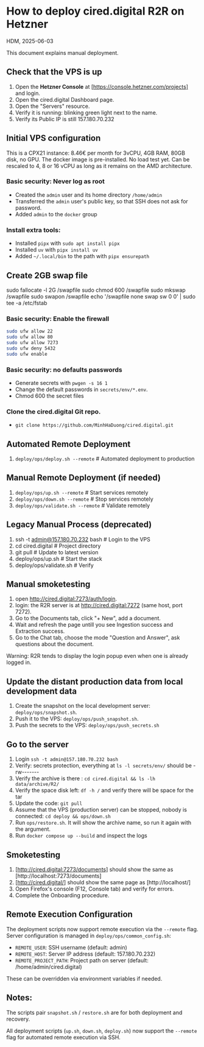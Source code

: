 # How to deploy cired.digital R2R on Hetzner

HDM, 2025-06-03

This document explains manual deployment.

## Check that the VPS is up

1. Open the **Hetzner Console** at [https://console.hetzner.com/projects] and login.
2. Open the cired.digital Dashboard page.
3. Open the "Servers" resource.
4. Verify it is running: blinking green light next to the name.
5. Verify its Public IP is still 157.180.70.232

## Initial VPS configuration

This is a CPX21 instance: 8.46€ per month for 3vCPU, 4GB RAM, 80GB disk, no GPU.
The docker image is pre-installed.
No load test yet.
Can be rescaled to 4, 8 or 16 vCPU as long as it remains on the AMD architecture.


### Basic security: Never log as root

- Created the `admin` user and its home directory `/home/admin`
- Transferred the `admin` user's public key, so that SSH does not ask for password.
- Added `admin` to the `docker` group

### Install extra tools:

- Installed `pipx` with `sudo apt install pipx`
- Installed `uv` with `pipx install uv`
- Added `~/.local/bin` to the path with `pipx ensurepath`

## Create 2GB swap file
sudo fallocate -l 2G /swapfile
sudo chmod 600 /swapfile
sudo mkswap /swapfile
sudo swapon /swapfile
echo '/swapfile none swap sw 0 0' | sudo tee -a /etc/fstab

### Basic security: Enable the firewall

```bash
sudo ufw allow 22
sudo ufw allow 80
sudo ufw allow 7273
sudo ufw deny 5432
sudo ufw enable
```

### Basic security: no defaults passwords

- Generate secrets with `pwgen -s 16 1`
- Change the default passwords in `secrets/env/*.env`.
- Chmod 600 the secret files


### Clone the cired.digital Git repo.
- `git clone https://github.com/MinhHaDuong/cired.digital.git`


## Automated Remote Deployment

1. `deploy/ops/deploy.sh --remote`     # Automated deployment to production

## Manual Remote Deployment (if needed)

1. `deploy/ops/up.sh --remote`         # Start services remotely
2. `deploy/ops/down.sh --remote`       # Stop services remotely
3. `deploy/ops/validate.sh --remote`   # Validate remotely

## Legacy Manual Process (deprecated)

1. ssh -t admin@157.180.70.232 bash     # Login to the VPS
2. cd cired.digital                     # Project directory
3. git pull                             # Update to latest version
4. deploy/ops/up.sh                     # Start the stack
5. deploy/ops/validate.sh               # Verify

## Manual smoketesting

1. open http://cired.digital:7273/auth/login.
2. login: the R2R server is at http://cired.digital:7272 (same host, port 7272).
3. Go to the Documents tab, click "+ New", add a document.
4. Wait and refresh the page untill you see Ingestion success and Extraction success.
5. Go to the Chat tab, choose the mode "Question and Answer", ask questions about the document.

Warning: R2R tends to display the login popup even when one is already logged in.

## Update the distant production data from local development data

1. Create the snapshot on the local development server: `deploy/ops/snapshot.sh`.
2. Push it to the VPS: `deploy/ops/push_snapshot.sh`.
3. Push the secrets to the VPS: `deploy/ops/push_secrets.sh`

## Go to the server
1. Login `ssh -t admin@157.180.70.232 bash`
2. Verify: secrets protection, everything at `ls -l secrets/env/` should be -rw-------
3. Verify the archive is there : `cd cired.digital && ls -lh data/archive/R2/`
4. Verify the space disk left: `df -h /` and verify there will be space for the tar
5. Update the code: `git pull`
6. Assume that the VPS (production server) can be stopped, nobody is connected: `cd deploy && ops/down.sh`
7. Run `ops/restore.sh`. It will show the archive name, so run it again with the argument.
8. Run `docker compose up --build` and inspect the logs

## Smoketesting
1. [http://cired.digital:7273/documents] should show the same as [http://localhost:7273/documents]
2. [http://cired.digital/] should show the same page as [http://localhost/]
3. Open Firefox's console (F12, Console tab) and verify for errors.
4. Complete the Onboarding procedure.

## Remote Execution Configuration

The deployment scripts now support remote execution via the `--remote` flag. Server configuration is managed in `deploy/ops/common_config.sh`:

- `REMOTE_USER`: SSH username (default: admin)
- `REMOTE_HOST`: Server IP address (default: 157.180.70.232)  
- `REMOTE_PROJECT_PATH`: Project path on server (default: /home/admin/cired.digital)

These can be overridden via environment variables if needed.

## Notes:

The scripts pair `snapshot.sh` / `restore.sh` are for both deployment and recovery.

All deployment scripts (`up.sh`, `down.sh`, `deploy.sh`) now support the `--remote` flag for automated remote execution via SSH.
